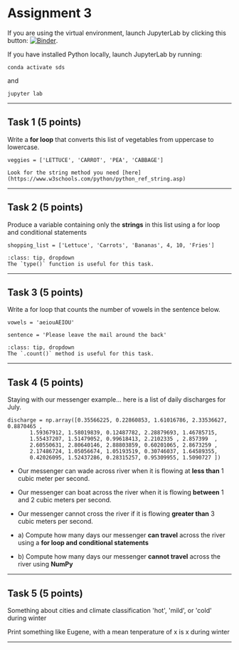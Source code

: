 # Assignment 3

If you are using the virtual environment, launch JupyterLab by clicking this button: [![Binder](https://mybinder.org/badge_logo.svg)](https://mybinder.org/v2/gh/owel-lab/programming-for-sds-site/HEAD).


If you have installed Python locally, launch JupyterLab by running:

```
conda activate sds
```
and
```
jupyter lab
```
*****************************

## Task 1 (5 points)

Write a **for loop** that converts this list of vegetables from uppercase to lowercase.

```
veggies = ['LETTUCE', 'CARROT', 'PEA', 'CABBAGE']
```

```{hint}
Look for the string method you need [here](https://www.w3schools.com/python/python_ref_string.asp)
```
*****************************
## Task 2 (5 points)

Produce a variable containing only the **strings** in this list using a for loop and conditional statements 

```
shopping_list = ['Lettuce', 'Carrots', 'Bananas', 4, 10, 'Fries']
```

```{admonition} Click to reveal hint
:class: tip, dropdown
The `type()` function is useful for this task.
```

*****************************
## Task 3 (5 points)

Write a for loop that counts the number of vowels in the sentence below.

```
vowels = 'aeiouAEIOU'

sentence = 'Please leave the mail around the back'
```

```{admonition} Click to reveal hint
:class: tip, dropdown
The `.count()` method is useful for this task.
```

*****************************
## Task 4 (5 points)

Staying with our messenger example... here is a list of daily discharges for July.

```
discharge = np.array([0.35566225, 0.22860853, 1.61016786, 2.33536627, 0.8870465 ,
       1.59367912, 1.58019839, 0.12487782, 2.28879693, 1.46785715,
       1.55437207, 1.51479052, 0.99618413, 2.2102335 , 2.857399  ,
       2.60550631, 2.80640146, 2.88803859, 0.60201065, 2.8673259 ,
       2.17486724, 1.05056674, 1.05193519, 0.30746037, 1.64589355,
       0.42026095, 1.52437286, 0.28315257, 0.95309955, 1.5090727 ])
```

* Our messenger can wade across river when it is flowing at **less than** 1 cubic meter per second.

* Our messenger can boat across the river when it is flowing **between** 1 and 2 cubic meters per second.

* Our messenger cannot cross the river if it is flowing **greater than** 3 cubic meters per second.


* a) Compute how many days our messenger **can travel** across the river using a **for loop and conditional statements**


* b) Compute how many days our messenger **cannot travel** across the river using **NumPy**

*****************************
## Task 5 (5 points)

Something about cities and climate classification 'hot', 'mild', or 'cold' during winter

Print something like Eugene, with a mean tenperature of x is x during winter

*****************************


```{important} Save your notebook to your local course folder and submit assignment (in **.ipynb** format) to Canvas by the deadline.
```

